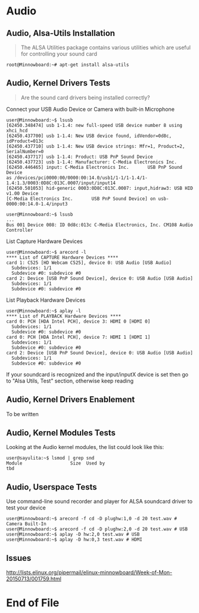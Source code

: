 # Audio

## Audio, Alsa-Utils Installation
> The ALSA Utilities package contains various utilities which are useful for controlling your sound card

    root@Minnowboard:~# apt-get install alsa-utils

## Audio, Kernel Drivers Tests
> Are the sound card drivers being installed correctly? 

Connect your USB Audio Device or Camera with built-in Microphone

    user@Minnowboard:~$ lsusb
    [62450.348474] usb 1-1.4: new full-speed USB device number 8 using xhci_hcd
    [62450.437700] usb 1-1.4: New USB device found, idVendor=0d8c, idProduct=013c
    [62450.437710] usb 1-1.4: New USB device strings: Mfr=1, Product=2, SerialNumber=0
    [62450.437717] usb 1-1.4: Product: USB PnP Sound Device
    [62450.437723] usb 1-1.4: Manufacturer: C-Media Electronics Inc.      
    [62450.446465] input: C-Media Electronics Inc.       USB PnP Sound Device
    as /devices/pci0000:00/0000:00:14.0/usb1/1-1/1-1.4/1-1.4:1.3/0003:0D8C:013C.0007/input/input14
    [62450.501053] hid-generic 0003:0D8C:013C.0007: input,hidraw3: USB HID v1.00 Device
    [C-Media Electronics Inc.       USB PnP Sound Device] on usb-0000:00:14.0-1.4/input3
    
    user@Minnowboard:~$ lsusb
    ...
    Bus 001 Device 008: ID 0d8c:013c C-Media Electronics, Inc. CM108 Audio Controller

List Capture Hardware Devices 

    user@Minnowboard:~$ arecord -l
    **** List of CAPTURE Hardware Devices ****
    card 1: C525 [HD Webcam C525], device 0: USB Audio [USB Audio]
      Subdevices: 1/1
      Subdevice #0: subdevice #0
    card 2: Device [USB PnP Sound Device], device 0: USB Audio [USB Audio]
      Subdevices: 1/1
      Subdevice #0: subdevice #0

List Playback Hardware Devices

    user@Minnowboard:~$ aplay -l
    **** List of PLAYBACK Hardware Devices ****
    card 0: PCH [HDA Intel PCH], device 3: HDMI 0 [HDMI 0]
      Subdevices: 1/1
      Subdevice #0: subdevice #0
    card 0: PCH [HDA Intel PCH], device 7: HDMI 1 [HDMI 1]
      Subdevices: 1/1
      Subdevice #0: subdevice #0
    card 2: Device [USB PnP Sound Device], device 0: USB Audio [USB Audio]
      Subdevices: 1/1
      Subdevice #0: subdevice #0

If your soundcard is recognized and the input/inputX device is set then go to "Alsa Utils, Test" section, otherwise keep reading

## Audio, Kernel Drivers Enablement

To be written

## Audio, Kernel Modules Tests

Looking at the Audio kernel modules, the list could look like this:

    user@sayulita:~$ lsmod | grep snd
    Module                  Size  Used by
    tbd

## Audio, Userspace Tests

Use command-line sound recorder and player for ALSA soundcard driver to test your device

    user@Minnowboard:~$ arecord -f cd -D plughw:1,0 -d 20 test.wav # Camera Built-In
    user@Minnowboard:~$ arecord -f cd -D plughw:2,0 -d 20 test.wav # USB
    user@Minnowboard:~$ aplay -D hw:2,0 test.wav # USB
    user@Minnowboard:~$ aplay -D hw:0,3 test.wav # HDMI
    
## Issues

http://lists.elinux.org/pipermail/elinux-minnowboard/Week-of-Mon-20150713/001759.html

# End of File


